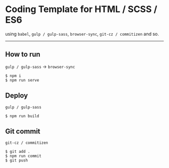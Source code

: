 # Coding Template for HTML / SCSS / ES6

using `babel`, `gulp / gulp-sass`, `browser-sync`, `git-cz / commitizen` and so.

---

## How to run

`gulp / gulp-sass` → `browser-sync`

```
$ npm i
$ npm run serve
```

## Deploy

`gulp / gulp-sass`

```
$ npm run build
```

## Git commit

`git-cz / commitizen`

```
$ git add .
$ npm run commit
$ git push
````
